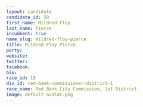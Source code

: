 ```yaml
---
layout: candidate
candidate_id: 50
first_name: Mildred Floy
last_name: Pierce
incumbent: true
name_slug: mildred-floy-pierce
title: Mildred Floy Pierce
party: 
website: 
twitter: 
facebook: 
bio: 
race_id: 15
div_id: red-bank-commissioner-district-1
race_name: Red Bank City Commission, 1st District
image: default-avatar.png
---
```

